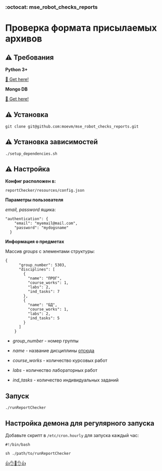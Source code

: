 ### :octocat: mse_robot_checks_reports
# Проверка формата присылаемых архивов

## :warning: Требования

**Python 3+**

[:link: Get here!](https://www.python.org/downloads/release/python-363/)

**Mongo DB**

[:link: Get here!](https://www.mongodb.com/)

## :warning: Установка

```
git clone git@github.com:moevm/mse_robot_checks_reports.git
```

## :warning: Установка зависимостей

```
./setup_dependencies.sh
```

## :warning: Настройка

**Конфиг расположен в:**
```
reportChecker/resources/config.json
```

**Параметры пользователя**

*email, password* ящика:

```
"authentication": {
    "email": "myemail@mail.com",
    "password": "mydogsname"
  }
```

**Информация о предметах**

Массив *groups* с элементами структуры:

```
{
      "group_number": 5303,
      "disciplines": [
        {
          "name": "ПРОГ",
          "course_works": 1,
          "labs": 2,
          "ind_tasks": 7
        },
        {
          "name": "БД",
          "course_works": 1,
          "labs": 2,
          "ind_tasks": 5
        }
      ]
    }
```

- *group_number* - номер группы

- *name* - название дисциплины [отсюда](http://se.moevm.info/doku.php/start:report_submission) 

- *course_works* - количество курсовых работ

- *labs* - количество лабораторных работ

- *ind_tasks* - количество индивидуальных заданий



## Запуск

```
./runReportChecker
```

## Настройка демона для регулярного запуска

Добавьте скрипт в `/etc/cron.hourly` для запуска каждый час:

```
#!/bin/bash

sh ./path/to/runReportChecker
```







[:+1::ok_hand::clap::ok_hand::+1:](https://www.youtube.com/watch?v=vjUqUVrXclE)
